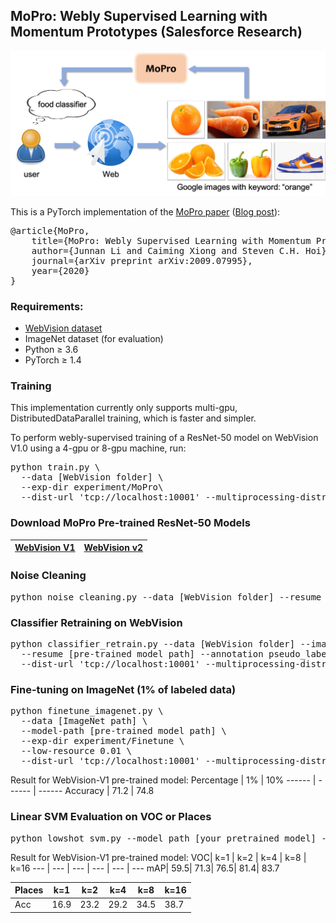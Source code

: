 ## MoPro: Webly Supervised Learning with Momentum Prototypes (Salesforce Research)
<img src="./img/blog.png" width="600">

This is a PyTorch implementation of the <a href="https://arxiv.org/abs/2009.07995">MoPro paper</a> (<a href="https://blog.einstein.ai/mopro-webly-supervised-learning-with-momentum-prototypes/">Blog post</a>):
<pre>
@article{MoPro,
	title={MoPro: Webly Supervised Learning with Momentum Prototypes},
	author={Junnan Li and Caiming Xiong and Steven C.H. Hoi},
	journal={arXiv preprint arXiv:2009.07995},
	year={2020}
}</pre>


### Requirements:
* <a href="https://data.vision.ee.ethz.ch/cvl/webvision/download.html">WebVision dataset</a>
* ImageNet dataset (for evaluation)
* Python ≥ 3.6
* PyTorch ≥ 1.4


### Training
This implementation currently only supports multi-gpu, DistributedDataParallel training, which is faster and simpler.

To perform webly-supervised training of a ResNet-50 model on WebVision V1.0 using a 4-gpu or 8-gpu machine, run: 
<pre>python train.py \ 
  --data [WebVision folder] \ 
  --exp-dir experiment/MoPro\
  --dist-url 'tcp://localhost:10001' --multiprocessing-distributed --world-size 1 --rank 0
</pre>


### Download MoPro Pre-trained ResNet-50 Models
<a href="https://storage.googleapis.com/sfr-pcl-data-research/MoPro_checkpoint/MoPro_V1_epoch90.tar">WebVision V1</a>| <a href="https://storage.googleapis.com/sfr-pcl-data-research/MoPro_checkpoint/MoPro_V2_epoch90.tar">WebVision v2</a>
------ | ------


### Noise Cleaning
<pre>python noise_cleaning.py --data [WebVision folder] --resume [pre-trained model path] --annotation pseudo_label.json
</pre>


### Classifier Retraining on WebVision
<pre>python classifier_retrain.py --data [WebVision folder] --imagenet [ImageNet folder]\ 
  --resume [pre-trained model path] --annotation pseudo_label.json --exp-dir experiment/cRT\
  --dist-url 'tcp://localhost:10001' --multiprocessing-distributed --world-size 1 --rank 0 
</pre>

### Fine-tuning on ImageNet (1% of labeled data)
<pre>python finetune_imagenet.py \
  --data [ImageNet path] \
  --model-path [pre-trained model path] \
  --exp-dir experiment/Finetune \
  --low-resource 0.01 \
  --dist-url 'tcp://localhost:10001' --multiprocessing-distributed --world-size 1 --rank 0 
</pre>

Result for WebVision-V1 pre-trained model: 
Percentage | 1% | 10% 
------ | ------ | ------
Accuracy | 71.2 | 74.8 


### Linear SVM Evaluation on VOC or Places
<pre>python lowshot_svm.py --model_path [your pretrained model] --dataset VOC --voc-path [VOC data path]
</pre>

Result for WebVision-V1 pre-trained model: 
VOC| k=1 | k=2 | k=4 | k=8 | k=16
--- | --- | --- | --- | --- | --- 
mAP| 59.5| 71.3| 76.5| 81.4| 83.7

Places| k=1 | k=2 | k=4 | k=8 | k=16
--- | --- | --- | --- | --- | --- 
Acc| 16.9| 23.2| 29.2| 34.5| 38.7
